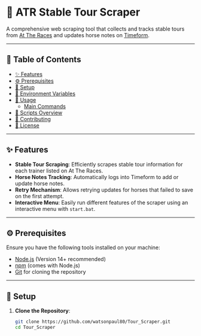 # 🏇 ATR Stable Tour Scraper

A comprehensive web scraping tool that collects and tracks stable tours from [At The Races](https://www.attheraces.com/stable-tours) and updates horse notes on [Timeform](https://www.timeform.com/).

---

## 📑 Table of Contents

- [✨ Features](#-features)
- [⚙️ Prerequisites](#️-prerequisites)
- [🚀 Setup](#-setup)
- [🔐 Environment Variables](#-environment-variables)
- [📖 Usage](#-usage)
  - [Main Commands](#main-commands)
- [📜 Scripts Overview](#-scripts-overview)
- [🤝 Contributing](#-contributing)
- [📄 License](#-license)

---

## ✨ Features

- **Stable Tour Scraping**: Efficiently scrapes stable tour information for each trainer listed on At The Races.
- **Horse Notes Tracking**: Automatically logs into Timeform to add or update horse notes.
- **Retry Mechanism**: Allows retrying updates for horses that failed to save on the first attempt.
- **Interactive Menu**: Easily run different features of the scraper using an interactive menu with `start.bat`.

---

## ⚙️ Prerequisites

Ensure you have the following tools installed on your machine:

- [Node.js](https://nodejs.org/) (Version 14+ recommended)
- [npm](https://www.npmjs.com/) (comes with Node.js)
- [Git](https://git-scm.com/) for cloning the repository

---

## 🚀 Setup

1. **Clone the Repository**:

   ```bash
   git clone https://github.com/watsonpaul80/Tour_Scraper.git
   cd Tour_Scraper
